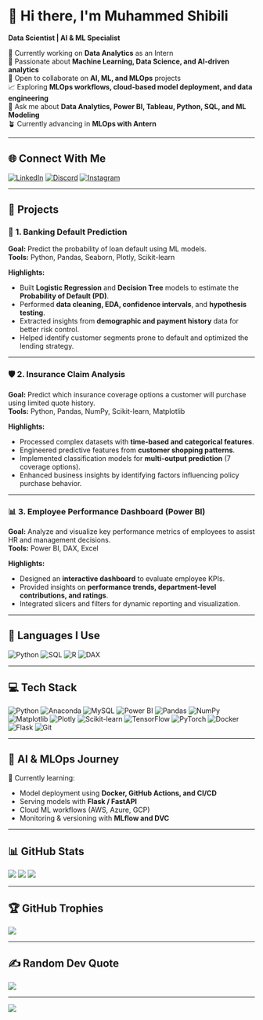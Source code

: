 # 👋 Hi there, I'm Muhammed Shibili  
**Data Scientist | AI & ML Specialist**  

🔭 Currently working on **Data Analytics** as an Intern  
🧠 Passionate about **Machine Learning, Data Science, and AI-driven analytics**  
🤝 Open to collaborate on **AI, ML, and MLOps** projects  
📈 Exploring **MLOps workflows, cloud-based model deployment, and data engineering**  
💬 Ask me about **Data Analytics, Power BI, Tableau, Python, SQL, and ML Modeling**  
🪴 Currently advancing in **MLOps with Antern**  

---

## 🌐 Connect With Me
[![LinkedIn](https://img.shields.io/badge/LinkedIn-%230077B5.svg?logo=linkedin&logoColor=white)](https://www.linkedin.com/in/muhammedshibili001/)
[![Discord](https://img.shields.io/badge/Discord-%237289DA.svg?logo=discord&logoColor=white)](https://discordapps.com/users/1221476951525560450)
[![Instagram](https://img.shields.io/badge/Instagram-%23E4405F.svg?logo=instagram&logoColor=white)](https://instagram.com/mhd_shibili___)

---

## 🧠 Projects

### 🏦 **1. Banking Default Prediction**
**Goal:** Predict the probability of loan default using ML models.  
**Tools:** Python, Pandas, Seaborn, Plotly, Scikit-learn  

**Highlights:**
- Built **Logistic Regression** and **Decision Tree** models to estimate the **Probability of Default (PD)**.  
- Performed **data cleaning, EDA, confidence intervals**, and **hypothesis testing**.  
- Extracted insights from **demographic and payment history** data for better risk control.  
- Helped identify customer segments prone to default and optimized the lending strategy.  

---

### 🛡️ **2. Insurance Claim Analysis**
**Goal:** Predict which insurance coverage options a customer will purchase using limited quote history.  
**Tools:** Python, Pandas, NumPy, Scikit-learn, Matplotlib  

**Highlights:**
- Processed complex datasets with **time-based and categorical features**.  
- Engineered predictive features from **customer shopping patterns**.  
- Implemented classification models for **multi-output prediction** (7 coverage options).  
- Enhanced business insights by identifying factors influencing policy purchase behavior.  

---

### 📊 **3. Employee Performance Dashboard (Power BI)**
**Goal:** Analyze and visualize key performance metrics of employees to assist HR and management decisions.  
**Tools:** Power BI, DAX, Excel  

**Highlights:**
- Designed an **interactive dashboard** to evaluate employee KPIs.  
- Provided insights on **performance trends, department-level contributions, and ratings**.  
- Integrated slicers and filters for dynamic reporting and visualization.

---

## 🧠 Languages I Use
![Python](https://img.shields.io/badge/Python-%233776AB.svg?style=for-the-badge&logo=python&logoColor=white)
![SQL](https://img.shields.io/badge/SQL-%2300758F.svg?style=for-the-badge&logo=postgresql&logoColor=white)
![R](https://img.shields.io/badge/R-%23276DC3.svg?style=for-the-badge&logo=r&logoColor=white)
![DAX](https://img.shields.io/badge/DAX-%23F2C811.svg?style=for-the-badge&logo=powerbi&logoColor=black)

---

## 💻 Tech Stack
![Python](https://img.shields.io/badge/python-3670A0?style=plastic&logo=python&logoColor=ffdd54)
![Anaconda](https://img.shields.io/badge/Anaconda-%2344A833.svg?style=plastic&logo=anaconda&logoColor=white)
![MySQL](https://img.shields.io/badge/mysql-4479A1.svg?style=plastic&logo=mysql&logoColor=white)
![Power BI](https://img.shields.io/badge/power_bi-F2C811?style=plastic&logo=powerbi&logoColor=black)
![Pandas](https://img.shields.io/badge/pandas-%23150458.svg?style=plastic&logo=pandas&logoColor=white)
![NumPy](https://img.shields.io/badge/numpy-%23013243.svg?style=plastic&logo=numpy&logoColor=white)
![Matplotlib](https://img.shields.io/badge/Matplotlib-%23ffffff.svg?style=plastic&logo=Matplotlib&logoColor=black)
![Plotly](https://img.shields.io/badge/Plotly-%233F4F75.svg?style=plastic&logo=plotly&logoColor=white)
![Scikit-learn](https://img.shields.io/badge/scikit--learn-%23F7931E.svg?style=plastic&logo=scikit-learn&logoColor=white)
![TensorFlow](https://img.shields.io/badge/TensorFlow-%23FF6F00.svg?style=plastic&logo=TensorFlow&logoColor=white)
![PyTorch](https://img.shields.io/badge/PyTorch-%23EE4C2C.svg?style=plastic&logo=PyTorch&logoColor=white)
![Docker](https://img.shields.io/badge/docker-%230db7ed.svg?style=plastic&logo=docker&logoColor=white)
![Flask](https://img.shields.io/badge/flask-%23000.svg?style=plastic&logo=flask&logoColor=white)
![Git](https://img.shields.io/badge/git-%23F05033.svg?style=plastic&logo=git&logoColor=white)

---

## 🤖 AI & MLOps Journey
🌱 Currently learning:
- Model deployment using **Docker, GitHub Actions, and CI/CD**
- Serving models with **Flask / FastAPI**
- Cloud ML workflows (AWS, Azure, GCP)
- Monitoring & versioning with **MLflow and DVC**

---

## 📊 GitHub Stats
![](https://github-readme-stats.vercel.app/api?username=Muhammedshibili688&theme=dark&hide_border=false&include_all_commits=true&count_private=true)
![](https://github-readme-streak-stats.herokuapp.com/?user=Muhammedshibili688&theme=dark&hide_border=false)
![](https://github-readme-stats.vercel.app/api/top-langs/?username=Muhammedshibili688&theme=dark&hide_border=false&layout=compact)

---

## 🏆 GitHub Trophies
![](https://github-profile-trophy.vercel.app/?username=Muhammedshibili688&theme=monokai&no-frame=false&no-bg=false&margin-w=4)

---

## ✍️ Random Dev Quote
![](https://quotes-github-readme.vercel.app/api?type=horizontal&theme=tokyonight)

---

[![](https://visitcount.itsvg.in/api?id=Muhammedshibili688&icon=5&color=11)](https://visitcount.itsvg.in)
<!-- Proudly created with ❤️ by Muhammed Shibili -->
